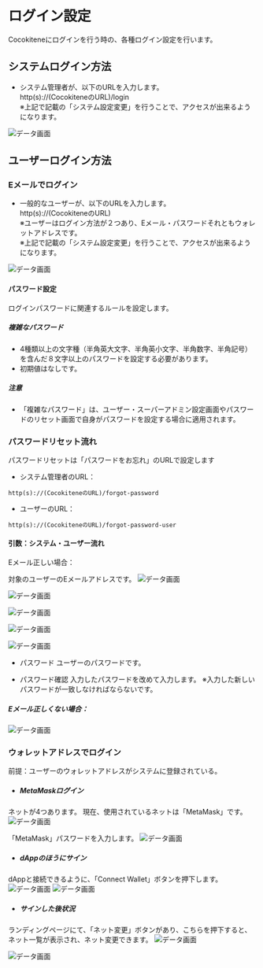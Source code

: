 # ログイン設定
Cocokiteneにログインを行う時の、各種ログイン設定を行います。



## システムログイン方法
- システム管理者が、以下のURLを入力します。  
http(s)://(CocokiteneのURL)/login </br>
※上記で記載の「システム設定変更」を行うことで、アクセスが出来るようになります。

![データ画面](img/login/login_method1.png)



## ユーザーログイン方法

### Eメールでログイン
- 一般的なユーザーが、以下のURLを入力します。  
http(s)://(CocokiteneのURL)</br>
※ユーザーはログイン方法が２つあり、Eメール・パスワードそれともウォレットアドレスです。</br>
※上記で記載の「システム設定変更」を行うことで、アクセスが出来るようになります。

![データ画面](img/login/login_method2.png)

#### パスワード設定
ログインパスワードに関連するルールを設定します。   

##### 複雑なパスワード
- 4種類以上の文字種（半角英大文字、半角英小文字、半角数字、半角記号）を含んだ８文字以上のパスワードを設定する必要があります。
- 初期値はなしです。

<!-- ##### 初回ログイン時にパスワードを変更させる
- ユーザーがはじめてログインを行った際に、パスワードを変更させる画面を表示します。
- この設定をYESにした後で、新規登録、またはパスワードをリセットしたユーザーに対し、有効になります。
- この設定をYESにする前に新規登録などを行ったユーザーには、設定が反映されません。 -->

##### 注意

- <span class="small">「複雑なパスワード」は、ユーザー・スーパーアドミン設定画面やパスワードのリセット画面で自身がパスワードを設定する場合に適用されます。</span>



<!-- - 既定の動作では、ログイン状態でブラウザを閉じた場合でも、一定時間（120分）経過するまでは、ログイン状態を維持します。  
v3.6.0以降で、ログイン状態でブラウザを閉じた場合に、自動的にログアウトにする場合には、「.env」ファイルを開き、以下のように追記を行ってください。  
※設定ファイルの編集方法について、詳細は[こちら](/ja/config)をご参照ください。 -->


### パスワードリセット流れ
パスワードリセットは「パスワードをお忘れ」のURLで設定します

- システム管理者のURL：

~~~
http(s)://(CocokiteneのURL)/forgot-password
~~~


- ユーザーのURL：

~~~
http(s)://(CocokiteneのURL)/forgot-password-user
~~~

#### 引数：システム・ユーザー流れ

Eメール正しい場合：

対象のユーザーのEメールアドレスです。
![データ画面](img/login/login_setting1.png)

![データ画面](img/login/login_2factor1.png)

![データ画面](img/login/login_setting2.png)

![データ画面](img/login/login_2factor2.png)

![データ画面](img/login/login_setting3.png)

- パスワード
ユーザーのパスワードです。

- パスワード確認
入力したパスワードを改めて入力します。
※入力した新しいパスワードが一致しなければならないです。



##### Eメール正しくない場合：

![データ画面](img/login/login_2factor_error.png)

### ウォレットアドレスでログイン
前提：ユーザーのウォレットアドレスがシステムに登録されている。

- ##### MetaMaskログイン
ネットが4つあります。
現在、使用されているネットは「MetaMask」です。
![データ画面](img/login/login_method3.png)

「MetaMask」パスワードを入力します。
![データ画面](img/login/login_method4.png)




- ##### dAppのほうにサイン
dAppと接続できるように、「Connect Wallet」ボタンを押下します。
![データ画面](img/login/login_method2.png)
![データ画面](img/login/login_method5.png)

- ##### サインした後状況
ランディングページにて、「ネット変更」ボタンがあり、こちらを押下すると、ネット一覧が表示され、ネット変更できます。
![データ画面](img/login/login_method6.png)

![データ画面](img/login/login_method7.png)
